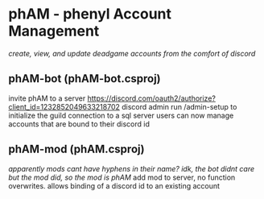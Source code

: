# phAM - phenyl Account Management 
*create, view, and update deadgame accounts from the comfort of discord*

## phAM-bot (phAM-bot.csproj)
invite phAM to a server <https://discord.com/oauth2/authorize?client_id=1232852049633218702>
discord admin run /admin-setup to initialize the guild connection to a sql server
users can now manage accounts that are bound to their discord id

## phAM-mod (phAM.csproj) 
*apparently mods cant have hyphens in their name? idk, the bot didnt care but the mod did, so the mod is phAM*
add mod to server, no function overwrites.
allows binding of a discord id to an existing account
